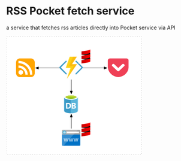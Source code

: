# RSS Pocket fetch service
a service that fetches rss articles directly into Pocket service via API

![Architecture](/images/arch.png)
